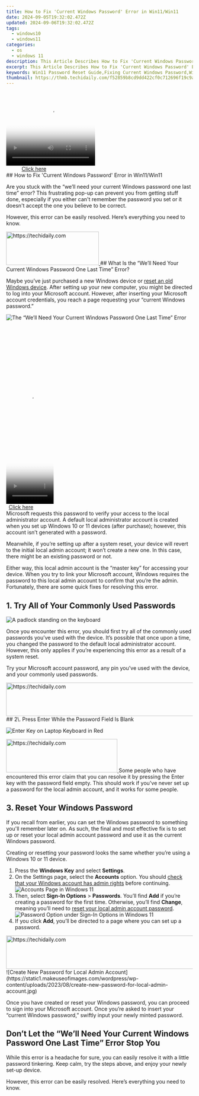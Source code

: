 ```yaml
---
title: How to Fix 'Current Windows Password' Error in Win11/Win11
date: 2024-09-05T19:32:02.472Z
updated: 2024-09-06T19:32:02.472Z
tags:
  - windows10
  - windows11
categories:
  - os
  - windows 11
description: This Article Describes How to Fix 'Current Windows Password' Error in Win11/Win11
excerpt: This Article Describes How to Fix 'Current Windows Password' Error in Win11/Win11
keywords: Win11 Password Reset Guide,Fixing Current Windows Password,Win11 Lockout Solution,Unlock Windows 10 Password,Troubleshoot 'Password Error',Bypass Windows Pass Protection,Secure Login After Windows Lockout
thumbnail: https://thmb.techidaily.com/f52859b8cd9dd422cf0c712696f19c9a8d2ea9a54ae99a71f15e709bfd0f373c.jpg
---
```


<!-- affiliate ads begin -->
<span id="1265663">
					<video width="240" height="200" style="cursor:pointer"
           poster="//a.impactradius-go.com/display-clicktoplayimage/1265663.png"
           onclick="if(!this.playClicked){this.play();this.setAttribute('controls',true);this.playClicked=true;}">
	   <source src="//a.impactradius-go.com/display-ad/4482-1265663">
	   <img src="//a.impactradius-go.com/display-clicktoplayimage/1265663.png" style="border: none; height: 100%; width: 100%; object-fit: contain">
	</video>
	<div style="width:150px;text-align:center"><a href="javascript:window.open(decodeURIComponent('https%3A%2F%2Fmartinic.evyy.net%2Fc%2F5597632%2F1265663%2F4482'), '_blank');void(0);">Click here</a></div>
</span>
<img height="0" width="0" src="https://imp.pxf.io/i/5597632/1265663/4482" style="position:absolute;visibility:hidden;" border="0" />
<!-- affiliate ads end -->
## How to Fix 'Current Windows Password' Error in Win11/Win11

 Are you stuck with the “we’ll need your current Windows password one last time” error? This frustrating pop-up can prevent you from getting stuff done, especially if you either can't remember the password you set or it doesn't accept the one you believe to be correct.

 However, this error can be easily resolved. Here’s everything you need to know.

<!-- affiliate ads begin -->
<a href="https://bluettius.sjv.io/c/5597632/2139108/17108" target="_top" id="2139108">
  <img src="//a.impactradius-go.com/display-ad/17108-2139108" border="0" alt="https://techidaily.com" width="250" height="90"/>
</a>
<img height="0" width="0" src="https://bluettius.sjv.io/i/5597632/2139108/17108" style="position:absolute;visibility:hidden;" border="0" />
<!-- affiliate ads end -->
## What Is the “We’ll Need Your Current Windows Password One Last Time” Error?

 Maybe you’ve just purchased a new Windows device or [reset an old Windows device](https://www.makeuseof.com/tag/4-ways-factory-reset-windows-computer/). After setting up your new computer, you might be directed to log into your Microsoft account. However, after inserting your Microsoft account credentials, you reach a page requesting your “current Windows password.”

![The “We’ll Need Your Current Windows Password One Last Time” Error](https://static1.makeuseofimages.com/wordpress/wp-content/uploads/2023/08/the-we-ll-need-your-current-windows-password-one-last-time-error.jpg)

<!-- affiliate ads begin -->
<span id="1993654">
					<video width="128" height="480" style="cursor:pointer"
           poster="//a.impactradius-go.com/display-clicktoplayimage/1993654.png"
           onclick="if(!this.playClicked){this.play();this.setAttribute('controls',true);this.playClicked=true;}">
	   <source src="//a.impactradius-go.com/display-ad/22993-1993654">
	   <img src="//a.impactradius-go.com/display-clicktoplayimage/1993654.png" style="border: none; height: 100%; width: 100%; object-fit: contain">
	</video>
	<div style="width:80px;text-align:center"><a href="javascript:window.open(decodeURIComponent('https%3A%2F%2Fhomestyler.sjv.io%2Fc%2F5597632%2F1993654%2F22993'), '_blank');void(0);">Click here</a></div>
</span>
<img height="0" width="0" src="https://imp.pxf.io/i/5597632/1993654/22993" style="position:absolute;visibility:hidden;" border="0" />
<!-- affiliate ads end -->
 Microsoft requests this password to verify your access to the local administrator account. A default local administrator account is created when you set up Windows 10 or 11 devices (after purchase); however, this account isn’t generated with a password.

 Meanwhile, if you’re setting up after a system reset, your device will revert to the initial local admin account; it won’t create a new one. In this case, there might be an existing password or not.

 Either way, this local admin account is the “master key” for accessing your device. When you try to link your Microsoft account, Windows requires the password to this local admin account to confirm that you’re the admin. Fortunately, there are some quick fixes for resolving this error.

## 1\. Try All of Your Commonly Used Passwords

![A padlock standing on the keyboard](https://static1.makeuseofimages.com/wordpress/wp-content/uploads/2023/08/password-pc-keyboard.jpg)

 Once you encounter this error, you should first try all of the commonly used passwords you’ve used with the device. It’s possible that once upon a time, you changed the password to the default local administrator account. However, this only applies if you’re experiencing this error as a result of a system reset.

 Try your Microsoft account password, any pin you’ve used with the device, and your commonly used passwords.

<!-- affiliate ads begin -->
<a href="https://zebaoaffiliateprogram.pxf.io/c/5597632/2137976/21526" target="_top" id="2137976">
  <img src="//a.impactradius-go.com/display-ad/21526-2137976" border="0" alt="https://techidaily.com" width="728" height="90"/>
</a>
<img height="0" width="0" src="https://zebaoaffiliateprogram.pxf.io/i/5597632/2137976/21526" style="position:absolute;visibility:hidden;" border="0" />
<!-- affiliate ads end -->
## 2\. Press Enter While the Password Field Is Blank

![Enter Key on Laptop Keyboard in Red](https://thmb.techidaily.com/14e8ddcfb81fc424c37a798e2f4fac450a83bd3f6d231984ceb0349e3e717f14.jpg)

<!-- affiliate ads begin -->
<a href="https://aligracehair.sjv.io/c/5597632/2115915/19272" target="_top" id="2115915">
  <img src="//a.impactradius-go.com/display-ad/19272-2115915" border="0" alt="https://techidaily.com" width="300" height="90"/>
</a>
<img height="0" width="0" src="https://aligracehair.sjv.io/i/5597632/2115915/19272" style="position:absolute;visibility:hidden;" border="0" />
<!-- affiliate ads end -->
 Some people who have encountered this error claim that you can resolve it by pressing the Enter key with the password field empty. This should work if you've never set up a password for the local admin account, and it works for some people.

## 3\. Reset Your Windows Password

 If you recall from earlier, you can set the Windows password to something you'll remember later on. As such, the final and most effective fix is to set up or reset your local admin account password and use it as the current Windows password.

 Creating or resetting your password looks the same whether you’re using a Windows 10 or 11 device.

1. Press the **Windows Key** and select **Settings**.
2. On the Settings page, select the **Accounts** option. You should [check that your Windows account has admin rights](https://www.makeuseof.com/check-windows-account-admin-rights/) before continuing.  
![Accounts Page in Windows 11](https://static1.makeuseofimages.com/wordpress/wp-content/uploads/2023/08/accounts-page-in-windows-11.jpg)
3. Then, select **Sign-In Options** \> **Passwords**. You’ll find **Add** if you’re creating a password for the first time. Otherwise, you’ll find **Change**, meaning you’ll need to [reset your local admin account password](https://www.makeuseof.com/tag/3-ways-to-reset-the-forgotten-windows-administrator-password/).  
![Password Option under Sign-In Options in Windows 11](https://static1.makeuseofimages.com/wordpress/wp-content/uploads/2023/08/password-option-under-sign-in-options-in-windows-11.jpg)
4. If you click **Add**, you’ll be directed to a page where you can set up a password.  
<!-- affiliate ads begin -->
<a href="https://ephamedtechinc.pxf.io/c/5597632/2137221/26400" target="_top" id="2137221">
  <img src="//a.impactradius-go.com/display-ad/26400-2137221" border="0" alt="https://techidaily.com" width="728" height="90"/>
</a>
<img height="0" width="0" src="https://ephamedtechinc.pxf.io/i/5597632/2137221/26400" style="position:absolute;visibility:hidden;" border="0" />
<!-- affiliate ads end -->
![Create New Password for Local Admin Account](https://static1.makeuseofimages.com/wordpress/wp-content/uploads/2023/08/create-new-password-for-local-admin-account.jpg)

 Once you have created or reset your Windows password, you can proceed to sign into your Microsoft account. Once you’re asked to insert your “current Windows password,” swiftly input your newly minted password.

## Don’t Let the “We’ll Need Your Current Windows Password One Last Time” Error Stop You

 While this error is a headache for sure, you can easily resolve it with a little password tinkering. Keep calm, try the steps above, and enjoy your newly set-up device.

 However, this error can be easily resolved. Here’s everything you need to know.



<ins class="adsbygoogle"
      style="display:block"
      data-ad-client="ca-pub-7571918770474297"
      data-ad-slot="8358498916"
      data-ad-format="auto"
      data-full-width-responsive="true"></ins>